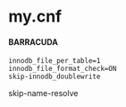 my.cnf
======

#### BARRACUDA

    innodb_file_per_table=1 
    innodb_file_format_check=ON 
    skip-innodb_doublewrite


skip-name-resolve
